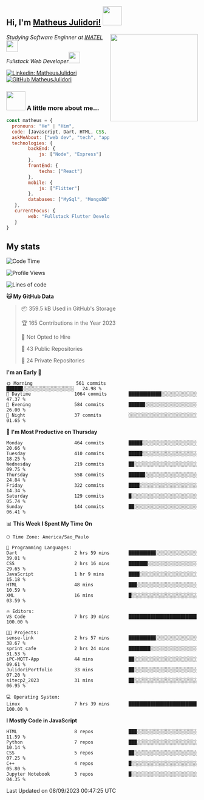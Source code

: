 <h2> Hi, I'm <a href="https://matheusjulidori.github.io" target="_blank">Matheus Julidori!</a> <img src="https://media.giphy.com/media/12oufCB0MyZ1Go/giphy.gif" width="50"></h2>
<img align='right' src="https://media.giphy.com/media/3oKIPnAiaMCws8nOsE/giphy.gif" width="230" height="auto">
<p><em>Studying Software Enginner at <a href="http://www.inatel.br" target="_blank">INATEL</a><img src="https://media.giphy.com/media/fYSnHlufseco8Fh93Z/giphy.gif" width="30"></br>
  Fullstack Web Developer<img src="https://media.giphy.com/media/WUlplcMpOCEmTGBtBW/giphy.gif" width="30">
</em></p>

[![Linkedin: MatheusJulidori](https://img.shields.io/badge/-MatheusJulidori-blue?style=flat-square&logo=Linkedin&logoColor=white&link=https://www.linkedin.com/in/MatheusJulidori/)](https://www.linkedin.com/in/MatheusJulidori/)
[![GitHub MatheusJulidori](https://img.shields.io/github/followers/matheusjulidori?label=follow&style=social)](https://github.com/MatheusJulidori)


### <img src="https://media.giphy.com/media/VgCDAzcKvsR6OM0uWg/giphy.gif" width="50"> A little more about me...  

```javascript
const matheus = {
  pronouns: "He" | "Him",
  code: [Javascript, Dart, HTML, CSS, Python, Java, C++],
  askMeAbout: ["web dev", "tech", "app dev", "games"],
  technologies: {
        backEnd: {
            js: ["Node", "Express"]
        },
        frontEnd: {
            techs: ["React"]
        },
        mobile: {
            js: ["Flitter"]
        },
        databases: ["MySql", "MongoDB","PostgreSQL","MariaDB"],
   },
   currentFocus: {
        web: "Fullstack Flutter Development"
   }
}
```
<h2>My stats</h2>

<!--START_SECTION:waka-->
![Code Time](http://img.shields.io/badge/Code%20Time-343%20hrs%2023%20mins-blue)

![Profile Views](http://img.shields.io/badge/Profile%20Views-0-blue)

![Lines of code](https://img.shields.io/badge/From%20Hello%20World%20I%27ve%20Written-7.0%20million%20lines%20of%20code-blue)

**🐱 My GitHub Data** 

> 📦 359.5 kB Used in GitHub's Storage 
 > 
> 🏆 165 Contributions in the Year 2023
 > 
> 🚫 Not Opted to Hire
 > 
> 📜 43 Public Repositories 
 > 
> 🔑 24 Private Repositories 
 > 
**I'm an Early 🐤** 

```text
🌞 Morning                561 commits         ██████░░░░░░░░░░░░░░░░░░░   24.98 % 
🌆 Daytime                1064 commits        ████████████░░░░░░░░░░░░░   47.37 % 
🌃 Evening                584 commits         ██████░░░░░░░░░░░░░░░░░░░   26.00 % 
🌙 Night                  37 commits          ░░░░░░░░░░░░░░░░░░░░░░░░░   01.65 % 
```
📅 **I'm Most Productive on Thursday** 

```text
Monday                   464 commits         █████░░░░░░░░░░░░░░░░░░░░   20.66 % 
Tuesday                  410 commits         █████░░░░░░░░░░░░░░░░░░░░   18.25 % 
Wednesday                219 commits         ██░░░░░░░░░░░░░░░░░░░░░░░   09.75 % 
Thursday                 558 commits         ██████░░░░░░░░░░░░░░░░░░░   24.84 % 
Friday                   322 commits         ████░░░░░░░░░░░░░░░░░░░░░   14.34 % 
Saturday                 129 commits         █░░░░░░░░░░░░░░░░░░░░░░░░   05.74 % 
Sunday                   144 commits         ██░░░░░░░░░░░░░░░░░░░░░░░   06.41 % 
```


📊 **This Week I Spent My Time On** 

```text
🕑︎ Time Zone: America/Sao_Paulo

💬 Programming Languages: 
Dart                     2 hrs 59 mins       ██████████░░░░░░░░░░░░░░░   39.01 % 
CSS                      2 hrs 16 mins       ███████░░░░░░░░░░░░░░░░░░   29.65 % 
JavaScript               1 hr 9 mins         ████░░░░░░░░░░░░░░░░░░░░░   15.18 % 
HTML                     48 mins             ███░░░░░░░░░░░░░░░░░░░░░░   10.59 % 
XML                      16 mins             █░░░░░░░░░░░░░░░░░░░░░░░░   03.59 % 

🔥 Editors: 
VS Code                  7 hrs 39 mins       █████████████████████████   100.00 % 

🐱‍💻 Projects: 
sense-link               2 hrs 57 mins       ██████████░░░░░░░░░░░░░░░   38.67 % 
sprint_cafe              2 hrs 24 mins       ████████░░░░░░░░░░░░░░░░░   31.53 % 
iPC-MQTT-App             44 mins             ██░░░░░░░░░░░░░░░░░░░░░░░   09.61 % 
JulidoriPortfolio        33 mins             ██░░░░░░░░░░░░░░░░░░░░░░░   07.20 % 
sitecp2_2023             31 mins             ██░░░░░░░░░░░░░░░░░░░░░░░   06.95 % 

💻 Operating System: 
Linux                    7 hrs 39 mins       █████████████████████████   100.00 % 
```

**I Mostly Code in JavaScript** 

```text
HTML                     8 repos             ███░░░░░░░░░░░░░░░░░░░░░░   11.59 % 
Python                   7 repos             ███░░░░░░░░░░░░░░░░░░░░░░   10.14 % 
CSS                      5 repos             ██░░░░░░░░░░░░░░░░░░░░░░░   07.25 % 
C++                      4 repos             █░░░░░░░░░░░░░░░░░░░░░░░░   05.80 % 
Jupyter Notebook         3 repos             █░░░░░░░░░░░░░░░░░░░░░░░░   04.35 % 
```




 Last Updated on 08/09/2023 00:47:25 UTC
<!--END_SECTION:waka-->
